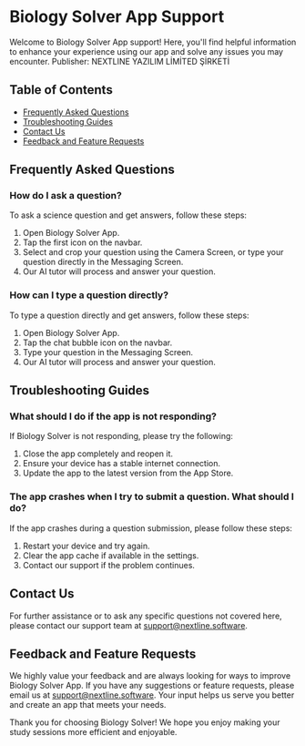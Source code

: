# Biology Solver App Support

Welcome to Biology Solver App support! Here, you'll find helpful information to enhance your experience using our app and solve any issues you may encounter.
Publisher: NEXTLINE YAZILIM LİMİTED ŞİRKETİ
## Table of Contents
- [Frequently Asked Questions](#frequently-asked-questions)
- [Troubleshooting Guides](#troubleshooting-guides)
- [Contact Us](#contact-us)
- [Feedback and Feature Requests](#feedback-and-feature-requests)

## Frequently Asked Questions

### How do I ask a question?
To ask a science question and get answers, follow these steps:
1. Open Biology Solver App.
2. Tap the first icon on the navbar.
3. Select and crop your question using the Camera Screen, or type your question directly in the Messaging Screen.
4. Our AI tutor will process and answer your question.

### How can I type a question directly?
To type a question directly and get answers, follow these steps:
1. Open Biology Solver App.
2. Tap the chat bubble icon on the navbar.
3. Type your question in the Messaging Screen.
4. Our AI tutor will process and answer your question.


## Troubleshooting Guides

### What should I do if the app is not responding?
If Biology Solver is not responding, please try the following:
1. Close the app completely and reopen it.
2. Ensure your device has a stable internet connection.
3. Update the app to the latest version from the App Store.

### The app crashes when I try to submit a question. What should I do?
If the app crashes during a question submission, please follow these steps:
1. Restart your device and try again.
2. Clear the app cache if available in the settings.
3. Contact our support if the problem continues.

## Contact Us
For further assistance or to ask any specific questions not covered here, please contact our support team at support@nextline.software.

## Feedback and Feature Requests

We highly value your feedback and are always looking for ways to improve Biology Solver App. If you have any suggestions or feature requests, please email us at support@nextline.software. Your input helps us serve you better and create an app that meets your needs.

Thank you for choosing Biology Solver! We hope you enjoy making your study sessions more efficient and enjoyable.
